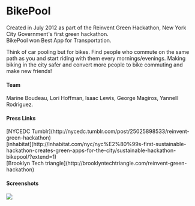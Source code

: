 <h1>BikePool</h1>

<p>Created in July 2012 as part of the Reinvent Green Hackathon, New York City Government's first green hackathon. <br>
BikePool won Best App for Transportation.</p>

<p>Think of car pooling but for bikes. Find people who commute on the same path as you and start riding with them every mornings/evenings. Making biking in the city safer and convert more people to bike commuting and make new friends!</p>

<h4>Team</h4>
Marine Boudeau, Lori Hoffman, Isaac Lewis, George Magiros, Yannell Rodriguez.

<h4>Press Links</h4>
[NYCEDC Tumblr](http://nycedc.tumblr.com/post/25025898533/reinvent-green-hackathon)<br>
[inhabitat](http://inhabitat.com/nyc/nyc%E2%80%99s-first-sustainable-hackathon-creates-green-apps-for-the-city/sustainable-hackathon-bikepool/?extend=1)<br>
[Brooklyn Tech triangle](http://brooklyntechtriangle.com/reinvent-green-hackathon)

<h4>Screenshots</h4>
<img src="https://raw.githubusercontent.com/marineb/BikePool/master/img/bikepool.jpg" />
